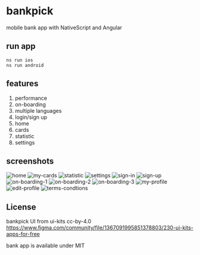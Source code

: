 # bankpick

mobile bank app with NativeScript and Angular

## run app
```shell
ns run ios
ns run android
```

## features
1. performance
2. on-boarding
3. multiple languages
4. login/sign up
5. home
6. cards
7. statistic
8. settings

## screenshots
![home](https://github.com/liuy97/bankpick/blob/main/screenshots/home.png)
![my-cards](https://github.com/liuy97/bankpick/blob/main/screenshots/my-cards.png)
![statistic](https://github.com/liuy97/bankpick/blob/main/screenshots/statistic.png)
![settings](https://github.com/liuy97/bankpick/blob/main/screenshots/settings.png)
![sign-in](https://github.com/liuy97/bankpick/blob/main/screenshots/sign-in.png)
![sign-up](https://github.com/liuy97/bankpick/blob/main/screenshots/sign-up.png)
![on-boarding-1](https://github.com/liuy97/bankpick/blob/main/screenshots/on-boarding-1.png)
![on-boarding-2](https://github.com/liuy97/bankpick/blob/main/screenshots/on-boarding-2.png)
![on-boarding-3](https://github.com/liuy97/bankpick/blob/main/screenshots/on-boarding-3.png)
![my-profile](https://github.com/liuy97/bankpick/blob/main/screenshots/my-profile.png)
![edit-profile](https://github.com/liuy97/bankpick/blob/main/screenshots/edit-profile.png)
![terms-condtions](https://github.com/liuy97/bankpick/blob/main/screenshots/terms-conditions.png)

## License

bankpick UI from ui-kits cc-by-4.0
https://www.figma.com/community/file/1367091995851378803/230-ui-kits-apps-for-free

bank app is available under MIT
